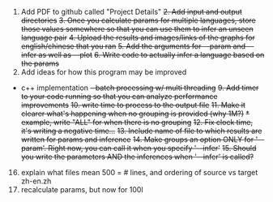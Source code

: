 1. Add PDF to github called "Project Details"
~~2. Add input and output directories~~
~~3. Once you calculate params for multiple languages, store those values somewhere so that you can use them to infer an unseen language pair~~
~~4. Upload the results and images/links of the graphs for english/chinese that you ran~~
~~5. Add the arguments for --param and --infer as well as --plot~~
~~6. Write code to actually infer a language based on the params~~
8. Add ideas for how this program may be improved
- c++ implementation
~~- batch processing w/ multi threading~~
~~9. Add timer to your code running so that you can analyze performance improvements~~
~~10. write time to process to the output file~~
~~11. Make it clearer what's happening when no grouping is provided (why 1M?)~~
~~* example, write "ALL" for when there is no grouping~~
~~12. Fix clock time, it's writing a negative time...~~
~~13. Include name of file to which results are written for params and inference~~
~~14. Make groups an option ONLY for '--param'. Right now, you can call it when you specify '--infer'~~
~~15. Should you write the parameters AND the inferences when '--infer' is called?~~
16. explain what files mean 500 = # lines, and ordering of source vs target zh-en.zh
17. recalculate params, but now for 100l
